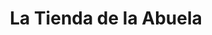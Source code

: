 ---
title: La Tienda de la Abuela
region: Madrid
web: "https://www.latiendadelaabuela.com"
address: C/ Sierra Morena, 31. 28031
phone: +34 656 25 33 21
img_path: /img/cards-tiendas/la-tienda-de-la-abuela.jpg
twitter: 
facebook: LaTiendadelaAbuela31
instagram: latiendadelaabuela/
---